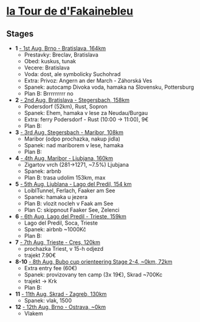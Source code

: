 # [la Tour de d'Fakainebleu](https://en.mapy.cz/turisticka?planovani-trasy&rc=9mMT8xTuNN9n5htx6w-v9mucHxNLdZ9mW3JxMwdo9mKgnxMMt59j1JOxGtFm9hNuzx2zPU9gfH-xG-wm9fcgxxGw0K9e3bCxG2Mu9fJDwxCjav9h8iJx01uJ&rs=muni&rs=osm&rs=osm&rs=osm&rs=osm&rs=osm&rs=osm&rs=osm&rs=osm&rs=osm&rs=osm&rs=osm&ri=5740&ri=1015718708&ri=78327&ri=168559&ri=27257&ri=23581&ri=45353&ri=61659&ri=225732&ri=130070629&ri=31451&ri=1084431158&mrp=%7B%22c%22%3A121%7D&xc=%5B%22CZE%22%2C%22SVK%22%5D&x=15.2863444&y=46.7628895&z=7)

## Stages
* **1** [- 1st Aug, Brno - Bratislava, 164km](https://en.mapy.cz/turisticka?planovani-trasy&rc=9mMT8xTuNN9n5htx6w-v&rs=muni&rs=osm&ri=5740&ri=1015718708&mrp=%7B%22c%22%3A121%7D&xc=%5B%5D&rwp=1%3B9mQDexT1FsbdgxSpPBj21xSXoO9mjvPxR7Mb9m.HpxRVcy5.ZxQ90p5X3xQMpG9mwmgxPQnMld-xPDCp9nO3AxOHjM&x=16.8525070&y=48.4621806&z=8)
  - Prestavky: Breclav, Bratislava
  - Obed: kuskus, tunak
  - Vecere: Bratislava
  - Voda: dost, ale symbolicky Suchohrad
  - Extra: Privoz: Angern an der March - Záhorská Ves 
  - Spanek: autocamp Divoka voda, hamaka na Slovensku, Pottersburg
  - Plan B: Brrrrrrrrr no
* **2** [- 2nd Aug, Bratislava - Stegersbach, 158km](https://en.mapy.cz/turisticka?planovani-trasy&rc=9n5htx6w-v9mKgnxMMt59kzDyxJN1A&rs=osm&rs=osm&rs=osm&ri=1015718708&ri=27257&ri=23229&mrp=%7B%22c%22%3A121%7D&xc=%5B%5D&rut=1&x=16.6579972&y=47.8132567&z=11)
  - Podersdorf (52km), Rust, Sopron
  - Spanek: Ehem, hamaka v lese za Neudau/Burgau
  - Extra: ferry Podersdorf - Rust (10:00 -> 11:00), 9€
  - Plan B:
* **3** [- 3rd Aug, Stegersbach - Maribor, 108km](https://en.mapy.cz/turisticka?planovani-trasy&rc=9k.SHxJO4R9j1JOxGtFm&rs=osm&rs=osm&ri=1087109067&ri=23581&mrp=%7B%22c%22%3A121%7D&xc=%5B%5D&rwp=1%3B9kzQuxJBR-9kqqAxIr0t9kbg2xIWWhe1HxIATq9k699x4joK1lax4Ppq9jxvvxHuOWbjDdVA9jgXMxHSFO&rut=1&x=16.1047527&y=46.8640328&z=10)
  - Maribor (odpo prochazka, nakup jidla)
  - Spanek: nad mariborem v lese, hamaka 
  - Plan B:
* **4** [- 4th Aug, Maribor - Ljubjana, 160km](https://en.mapy.cz/turisticka?planovani-trasy&rc=9mMT8xTuNN9n5htx6w-v&rs=muni&rs=osm&ri=5740&ri=1015718708&mrp=%7B%22c%22%3A121%7D&xc=%5B%5D&rwp=1%3B9mQDexT1FsbdgxSpPBj21xSXoO9mjvPxR7Mb9m.HpxRVcy5.ZxQ90p5X3xQMpG9mwmgxPQnMld-xPDCp9nO3AxOHjM&x=16.8525070&y=48.4621806&z=8)
  - Zigartov vrch (281->1271, ~7.5%) Ljubjana
  - Spanek: arbnb
  - Plan B: trasa udolim 153km, max 
* **5** [- 5th Aug, Ljublana - Lago del Predil, 154 km](https://en.mapy.cz/turisticka?planovani-trasy&rc=9hNuzx2zPU9gfH-xG-wm9fcgxxGw0K9e3bCxG2Mu&rs=osm&rs=osm&rs=osm&rs=osm&ri=45353&ri=61659&ri=225732&ri=130070629&mrp=%7B%22c%22%3A121%7D&xc=%5B%5D&rut=1&x=13.5873836&y=46.4551599&z=12)
  - LoiblTunnel, Ferlach, Faaker am See
  - Spanek: hamaka u jezera
  - Plan B: vlozit nocleh v Faak am See
  - Plan C: skippnout Faaker See, Zelenci
* **6** [- 6th Aug, Lago del Predil - Trieste, 159km](https://en.mapy.cz/turisticka?planovani-trasy&rc=9e3bCxG2Mu9fDD.xEljD9e-fdxD3De9fJDwxCjav&rs=osm&rs=osm&rs=osm&rs=osm&ri=130070629&ri=28863&ri=93098&ri=31451&mrp=%7B%22c%22%3A121%7D&xc=%5B%5D&x=13.5637526&y=46.4186968&z=15)
  - Lago del Predil, Soca, Trieste
  - Spanek: airbnb ~1000Kč
  - Plan B:
* **7** [- 7th Aug, Trieste - Cres, 120km](https://en.mapy.cz/turisticka?planovani-trasy&rc=9fJDwxCjav9gQSLxAKrC9gXchx0vxG9ghACx0nQClOkx0-B3g1Ox0iCI&rs=osm&rs=osm&rs=osm&rs=osm&rs=osm&rs=osm&ri=31451&ri=1172125088&ri=1094668862&ri=890715&ri=1192851063&ri=1170999868&mrp=%7B%22c%22%3A122%7D&xc=%5B%5D&x=14.2239636&y=45.1706775&z=13)
  - prochazka Triest, v 15-h odjezd
  - trajekt 7.90€
* **8-10** [- 8th Aug, Bubo cup orienteering Stage 2-4, ~0km, 72km]()
  - Extra entry fee (60€)
  - Spanek: provizovany ten camp (3x 19€), Skrad ~700Kc
  - trajekt -> Krk
  - Plan B:
* **11** [- 11th Aug, Skrad - Zagreb, 130km](https://en.mapy.cz/turisticka?planovani-trasy&rc=9mMT8xTuNN9n5htx6w-v&rs=muni&rs=osm&ri=5740&ri=1015718708&mrp=%7B%22c%22%3A121%7D&xc=%5B%5D&rwp=1%3B9mQDexT1FsbdgxSpPBj21xSXoO9mjvPxR7Mb9m.HpxRVcy5.ZxQ90p5X3xQMpG9mwmgxPQnMld-xPDCp9nO3AxOHjM&x=16.8525070&y=48.4621806&z=8)
  - Spanek: vlak, 1500
* **12** [- 12th Aug, Brno - Ostrava, ~0km]()
  - Vlakem
